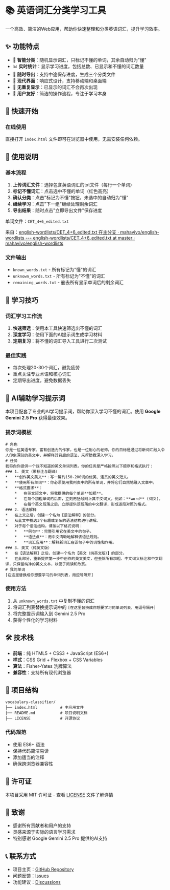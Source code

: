 # 📚 英语词汇分类学习工具

一个高效、简洁的Web应用，帮助你快速整理和分类英语词汇，提升学习效率。

## ✨ 功能特点

- 🎯 **智能分类**：随机显示词汇，只标记不懂的单词，其余自动归为"懂"
- 📊 **实时统计**：显示学习进度，包括总数、已显示和不懂的词汇数量
- 💾 **随时导出**：支持中途保存进度，生成三个分类文件
- 🎨 **现代界面**：响应式设计，支持移动端和桌面端
- 🔄 **无重复显示**：已显示的词汇不会再次出现
- 📱 **用户友好**：简洁的操作流程，专注于学习本身

## 🚀 快速开始

### 在线使用

直接打开 `index.html` 文件即可在浏览器中使用，无需安装任何依赖。

## 📖 使用说明

### 基本流程

1. **上传词汇文件**：选择包含英语词汇的txt文件（每行一个单词）
2. **标记不懂词汇**：点击选中不懂的单词（红色高亮）
3. **确认分类**：点击"标记为不懂"按钮，未选中的自动归为"懂"
4. **继续学习**：点击"下一组"继续处理剩余词汇
5. **导出结果**：随时点击"立即导出文件"保存进度

单词文件：`CET_4+6_edited.txt`

来自：[english-wordlists/CET_4+6_edited.txt 在主分支 · mahavivo/english-wordlists --- english-wordlists/CET_4+6_edited.txt at master · mahavivo/english-wordlists](https://github.com/mahavivo/english-wordlists/tree/master)

### 文件输出

- `known_words.txt` - 所有标记为"懂"的词汇
- `unknown_words.txt` - 所有标记为"不懂"的词汇
- `remaining_words.txt` - 删去所有显示单词后的剩余词汇

## 🎯 学习技巧

### 词汇学习工作流

1. **快速筛选**：使用本工具快速筛选出不懂的词汇
2. **深度学习**：使用下面的AI提示词生成学习材料
3. **定期复习**：将不懂的词汇导入工具进行二次测试

### 最佳实践

- 每次处理20-30个词汇，避免疲劳
- 重点关注专业术语和核心词汇
- 定期导出进度，避免数据丢失

## 🤖 AI辅助学习提示词

本项目配套了专业的AI学习提示词，帮助你深入学习不懂的词汇。使用 **Google Gemini 2.5 Pro** 获得最佳效果。

### 提示词模板

```
# 角色
你是一位英语专家、富有创造力的作家，也是一位耐心的老师。你的目标是通过将新词汇融入令人印象深刻的美文中，并解释其背后的语法，来帮助我深入学习。
# 任务
我将向你提供一个我不知道的英文单词列表。你的任务是严格按照以下顺序和格式执行：
### 1. 美文（带标注与翻译）
*   **创作英文美文**：写一篇约150-200词的优美、连贯的英文短文。
*   **使用所有单词**：你必须使用我列表中的所有单词，并将它们自然地融入文章中。
*   **格式要求**：
    *   在英文短文中，将我提供的每个单词**加粗**。
    *   在每个加粗单词的后面，立刻用括号附上其中文词义，例如：**word** (词义)。
    *   在每个英文段落之后，立即提供该段落的中文翻译，形成逐段对照的格式。
### 2. 语法解释
*   在上文之后，创建一个名为【语法解释】的部分。
*   从此文中挑选3个有趣或复杂的语法结构进行讲解。
*   对于每个语法结构，请按以下格式说明：
    *   **例句**：完整引用它在美文中的句子。
    *   **语法点**：用中文清晰地解释该语法规则。
    *   **词汇应用**：解释新词汇在该句子中的词性和作用。
### 3. 美文（纯英文版）
*   在【语法解释】之后，创建一个名为【美文（纯英文版）】的部分。
*   在此部分，重新提供第一步中创作的英文美文，但去除所有加粗、中文词义标注和中文翻译，只保留纯净的英文文本，以便于阅读和欣赏。
# 我的单词
[在这里替换成你想要学习的单词列表，用逗号隔开]
```

### 使用方法

1. 从 `unknown_words.txt` 中复制不懂的词汇
2. 将词汇列表替换提示词中的 `[在这里替换成你想要学习的单词列表，用逗号隔开]`
3. 将完整提示词输入到 Gemini 2.5 Pro
4. 获得个性化的学习材料

## 🛠️ 技术栈

- **前端**：纯 HTML5 + CSS3 + JavaScript (ES6+)
- **样式**：CSS Grid + Flexbox + CSS Variables
- **算法**：Fisher-Yates 洗牌算法
- **兼容性**：支持所有现代浏览器

## 📁 项目结构

```
vocabulary-classifier/
├── index.html          # 主应用文件
├── README.md           # 项目说明文档
├── LICENSE             # 开源协议
```

### 代码规范

- 使用 ES6+ 语法
- 保持代码简洁易读
- 添加适当的注释
- 确保跨浏览器兼容性

## 📄 许可证

本项目采用 MIT 许可证 - 查看 [LICENSE](LICENSE) 文件了解详情

## 🙏 致谢

- 感谢所有贡献者和用户的支持
- 灵感来源于实际的语言学习需求
- 特别感谢 Google Gemini 2.5 Pro 提供的AI支持

## 📞 联系方式

- 项目主页：[GitHub Repository](https://github.com/yourusername/vocabulary-classifier)
- 问题反馈：[Issues](https://github.com/yourusername/vocabulary-classifier/issues)
- 功能建议：[Discussions](https://github.com/yourusername/vocabulary-classifier/discussions)
